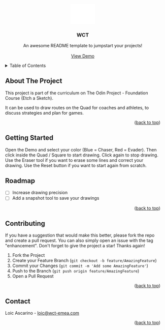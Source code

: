 <br />
<div align="center">
  <a href="https://worldchasetag.com">
    <img src="./images/logo-all-white.png" alt="Logo" width="80">
  </a>

  <h3 align="center">WCT</h3>

  <p align="center">
    An awesome README template to jumpstart your projects!
    <br />
    <br />
    <a href="https://loicscrn.github.io/wct-drawpad">View Demo</a>
  </p>
</div>



<!-- TABLE OF CONTENTS -->
<details>
  <summary>Table of Contents</summary>
  <ol>
    <li>
      <a href="#about-the-project">About The Project</a>
    </li>
    <li>
      <a href="#getting-started">Getting Started</a>
    </li>
    <li><a href="#roadmap">Roadmap</a></li>
    <li><a href="#contributing">Contributing</a></li>
    <li><a href="#contact">Contact</a></li>
  </ol>
</details>



<!-- ABOUT THE PROJECT -->
## About The Project

This project is part of the curriculum on The Odin Project - Foundation Course (Etch a Sketch).

It can be used to draw routes on the Quad for coaches and athletes, to discuss strategies and plan for games.

<p align="right">(<a href="#readme-top">back to top</a>)</p>




<!-- GETTING STARTED -->
## Getting Started

Open the Demo and select your color (Blue = Chaser, Red = Evader). Then click inside the Quad / Square to start drawing. Click again to stop drawing. Use the Eraser tool if you want to erase some lines and correct your drawing. Use the Reset button if you want to start again from scratch.


<!-- ROADMAP -->
## Roadmap

- [ ] Increase drawing precision
- [ ] Add a snapshot tool to save your drawings

<p align="right">(<a href="#readme-top">back to top</a>)</p>


<!-- CONTRIBUTING -->
## Contributing
If you have a suggestion that would make this better, please fork the repo and create a pull request. You can also simply open an issue with the tag "enhancement".
Don't forget to give the project a star! Thanks again!

1. Fork the Project
2. Create your Feature Branch (`git checkout -b feature/AmazingFeature`)
3. Commit your Changes (`git commit -m 'Add some AmazingFeature'`)
4. Push to the Branch (`git push origin feature/AmazingFeature`)
5. Open a Pull Request

<p align="right">(<a href="#readme-top">back to top</a>)</p>


<!-- CONTACT -->
## Contact

Loic Ascarino - loic@wct-emea.com

<p align="right">(<a href="#readme-top">back to top</a>)</p>


